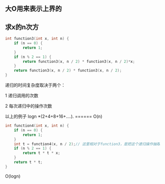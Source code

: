 

## 大O用来表示上界的



## 求x的n次方

```c++
int function3(int x, int n) {
    if (n == 0) {
        return 1;
    }
    if (n % 2 == 1) {
        return function3(x, n / 2) * function3(x, n / 2)*x;
    }
    return function3(x, n / 2) * function3(x, n / 2);
}
```

递归的时间复杂度取决于两个：

1 递归调用的次数

2 每次递归中的操作次数

以上的例子 logn *(2+4+8+16+....).  ====== O(n)



```c++
int function4(int x, int n) {
    if (n == 0) {
        return 1;
    }
    int t = function4(x, n / 2);// 这里相对于function3，是把这个递归操作抽取出来
    if (n % 2 == 1) {
        return t * t * x;
    }
    return t * t;
}
```

O(logn)